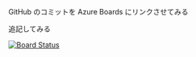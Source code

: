 GitHub のコミットを Azure Boards にリンクさせてみる

追記してみる

[![Board Status](https://dev.azure.com/LINEDeveloperCommunity/e5e86184-668e-4499-9c17-8203b92ddfdb/026fee18-0a35-4a90-a539-02691629c6ab/_apis/work/boardbadge/86bdfbee-ee88-4124-b05b-eeec6d084692)](https://dev.azure.com/LINEDeveloperCommunity/e5e86184-668e-4499-9c17-8203b92ddfdb/_boards/board/t/026fee18-0a35-4a90-a539-02691629c6ab/Microsoft.RequirementCategory)
